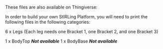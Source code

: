 <This folder and its set of instructions are not yet complete.  Please check back later.>

These files are also available on Thingiverse: <Thingiverse URL>

In order to build your own StIRLing Platform, you will need to print the following files in the following categories:

6 x Legs (Each leg needs one Bracket 1, one Bracket 2, and one Bracket 3)

1 x BodyTop ***Not available***
1 x BodyBase ***Not available***

